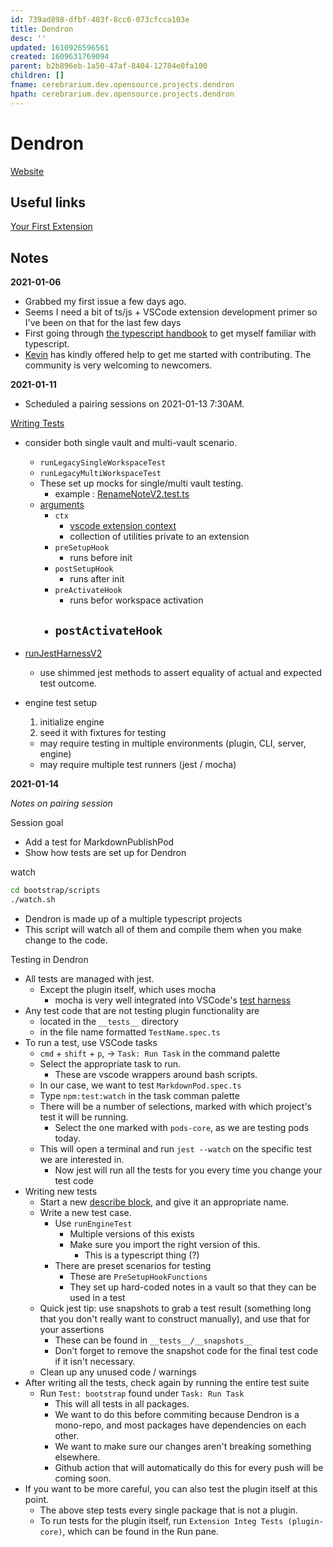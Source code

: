 ```yaml
---
id: 739ad898-dfbf-403f-8cc6-073cfcca103e
title: Dendron
desc: ''
updated: 1610926596561
created: 1609631769094
parent: b2b896eb-1a50-47af-8404-12784e0fa100
children: []
fname: cerebrarium.dev.opensource.projects.dendron
hpath: cerebrarium.dev.opensource.projects.dendron
---
```

# Dendron

[Website](dendron.so)

## Useful links

[Your First Extension](https://code.visualstudio.com/api/get-started/your-first-extension)

## Notes

**2021-01-06**

- Grabbed my first issue a few days ago.
- Seems I need a bit of ts/js + VSCode extension development primer so I've been on that for the last few days
- First going through [the typescript handbook](https://www.typescriptlang.org/docs/handbook/) to get myself familiar with typescript.
- [Kevin](https://www.kevinslin.com/) has kindly offered help to get me started with contributing. The community is very welcoming to newcomers.

**2021-01-11**

- Scheduled a pairing sessions on 2021-01-13 7:30AM. 

[Writing Tests](https://dendron.so/notes/c84aa95c-83b9-4d52-90a1-eeec8f0ca84f.html)

- consider both single vault and multi-vault scenario.
  - `runLegacySingleWorkspaceTest`
  - `runLegacyMultiWorkspaceTest`
  - These set up mocks for single/multi vault testing.
    - example : [RenameNoteV2.test.ts](https://github.com/dendronhq/dendron/blob/master/packages/plugin-core/src/test/suite-integ/RenameNoteV2.test.ts#L131:L131)
  - [arguments](https://github.com/dendronhq/dendron/blob/master/packages/plugin-core/src/test/testUtilsV3.ts#L70:L70)
    - `ctx`
      - [vscode extension context](https://code.visualstudio.com/api/references/vscode-api#ExtensionContext)
      - collection of utilities private to an extension
    - `preSetupHook`
      - runs before init
    - `postSetupHook`
      - runs after init
    - `preActivateHook`
      - runs befor workspace activation
    - `postActivateHook`
      -

- [runJestHarnessV2](https://github.com/dendronhq/dendron/blob/58b3587f1e44f54635f77f7395f7b756f18e0c84/packages/common-test-utils/src/utils.ts#L119)
  - use shimmed jest methods to assert equality of actual and expected test outcome.

- engine test setup
  1. initialize engine
  2. seed it with fixtures for testing
  - may require testing in multiple environments (plugin, CLI, server, engine)
  - may require multiple test runners (jest / mocha)

**2021-01-14**

_Notes on pairing session_

Session goal

- Add a test for MarkdownPublishPod
- Show how tests are set up for Dendron

watch

```bash
cd bootstrap/scripts
./watch.sh
```

- Dendron is made up of a multiple typescript projects
- This script will watch all of them and compile them when you make change to the code.

Testing in Dendron

- All tests are managed with jest.
  - Except the plugin itself, which uses mocha
    - mocha is very well integrated into VSCode's [test harness](https://en.wikipedia.org/wiki/Test_harness)
- Any test code that are not testing plugin functionality are
  - located in the `__tests__` directory
  - in the file name formatted `TestName.spec.ts`
- To run a test, use VSCode tasks
  - `cmd` + `shift` + `p`, -> `Task: Run Task` in the command palette
  - Select the appropriate task to run.
    - These are vscode wrappers around bash scripts.
  - In our case, we want to test `MarkdownPod.spec.ts`
  - Type `npm:test:watch` in the task comman palette
  - There will be a number of selections, marked with which project's test it will be running.
    - Select the one marked with `pods-core`, as we are testing pods today.
  - This will open a terminal and run `jest --watch` on the specific test we are interested in.
    - Now jest will run all the tests for you every time you change your test code
- Writing new tests
  - Start a new [describe block](https://jestjs.io/docs/en/api#describename-fn), and give it an appropriate name.
  - Write a new test case.
    - Use `runEngineTest`
      - Multiple versions of this exists
      - Make sure you import the right version of this.
        - This is a typescript thing (?)
    - There are preset scenarios for testing
      - These are `PreSetupHookFunctions`
      - They set up hard-coded notes in a vault so that they can be used in a test
  - Quick jest tip: use snapshots to grab a test result (something long that you don't really want to construct manually), and use that for your assertions
    - These can be found in `__tests__/__snapshots__`
    - Don't forget to remove the snapshot code for the final test code if it isn't necessary.
  - Clean up any unused code / warnings
- After writing all the tests, check again by running the entire test suite
  - Run `Test: bootstrap` found under `Task: Run Task`
    - This will all tests in all packages.
    - We want to do this before commiting because Dendron is a mono-repo, and most packages have dependencies on each other.
    - We want to make sure our changes aren't breaking something elsewhere.
    - Github action that will automatically do this for every push will be coming soon.
- If you want to be more careful, you can also test the plugin itself at this point.
  - The above step tests every single package that is not a plugin.
  - To run tests for the plugin itself, run `Extension Integ Tests (plugin-core)`, which can be found in the Run pane.

